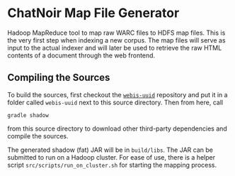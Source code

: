 # ChatNoir Map File Generator

Hadoop MapReduce tool to map raw WARC files to HDFS map files.
This is the very first step when indexing a new corpus. The map files
will serve as input to the actual indexer and will later be used
to retrieve the raw HTML contents of a document through the web frontend.

## Compiling the Sources
To build the sources, first checkout the [`webis-uuid`](https://github.com/chatnoir-eu/webis-uuid)
repository and put it in a folder called `webis-uuid` next to this source directory.
Then from here, call  
```
gradle shadow
```
from this source directory to download other third-party dependencies and compile the sources.

The generated shadow (fat) JAR will be in `build/libs`. The JAR can be submitted to run on
a Hadoop cluster. For ease of use, there is a helper script `src/scripts/run_on_cluster.sh` for
starting the mapping process.
